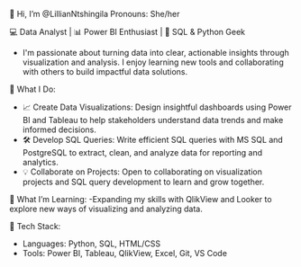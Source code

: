 👋 Hi, I’m @LillianNtshingila
Pronouns: She/her

💻 Data Analyst | 📊 Power BI Enthusiast | 🐍 SQL & Python Geek
 - I'm passionate about turning data into clear, actionable insights through visualization and analysis. I enjoy learning new tools and collaborating with others to build impactful data solutions.

🌟 What I Do:
- 📈 Create Data Visualizations: Design insightful dashboards using Power BI and Tableau to help stakeholders understand data trends and make informed decisions.
- 🛠️ Develop SQL Queries: Write efficient SQL queries with MS SQL and PostgreSQL to extract, clean, and analyze data for reporting and analytics.
- 💡 Collaborate on Projects: Open to collaborating on visualization projects and SQL query development to learn and grow together.

🌱 What I’m Learning:
-Expanding my skills with QlikView and Looker to explore new ways of visualizing and analyzing data.

🧰 Tech Stack:
- Languages: Python, SQL, HTML/CSS
- Tools: Power BI, Tableau, QlikView, Excel, Git, VS Code

<!---
LillianNtshingila/LillianNtshingila is a ✨ special ✨ repository because its `README.md` (this file) appears on your GitHub profile.
You can click the Preview link to take a look at your changes.
--->
